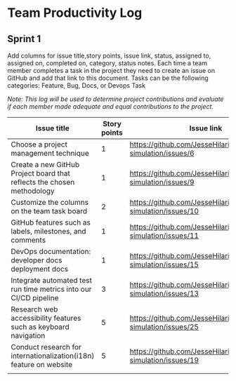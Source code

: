 
# Team Productivity Log

## Sprint 1
Add columns for issue title,story points, issue link, status, assigned to, assigned on, completed on, category, status 
notes. Each time a team member completes a task in the project they need to create an issue on GitHub and add that link 
to this document. Tasks can be the following categories: Feature, Bug, Docs, or Devops Task

*Note: This log will be used to determine project contributions and evaluate if each member made adequate and equal 
contributions to the project.*

| Issue title                                                            | Story points | Issue link                                                      | Status | Assigned to | Assigned on | Completed on | Category    | Status notes |
|------------------------------------------------------------------------|--------------|-----------------------------------------------------------------|--------|-------------|-------------|--------------|-------------|--------------|
| Choose a project management technique                                  | 1            | https://github.com/JesseHilario/mywebclass-simulation/issues/6  | Done   | Jesse       | 3/19/2023   | 3/19/2023    | Docs        |              |
| Create a new GitHub Project board that reflects the chosen methodology | 1            | https://github.com/JesseHilario/mywebclass-simulation/issues/9  | Done   | Jesse       | 3/19/2023   | 3/20/2023    | Docs        |              |
| Customize the columns on the team task board                           | 2            | https://github.com/JesseHilario/mywebclass-simulation/issues/10 | Done   | Jesse       | 3/19/2023   | 3/20/2023    | Docs        |              | 
| GitHub features such as labels, milestones, and comments               | 1            | https://github.com/JesseHilario/mywebclass-simulation/issues/11 | Done   | Jesse       | 3/19/2023   | 3/20/2023    | Docs        |              | 
| DevOps documentation: developer docs deployment docs                   | 1            | https://github.com/JesseHilario/mywebclass-simulation/issues/15 | Done   | Jesse       | 3/19/2023   | 3/21/2023    | Docs        |              | 
| Integrate automated test run time metrics into our CI/CD pipeline      | 3            | https://github.com/JesseHilario/mywebclass-simulation/issues/13 | Done   | Jesse       | 3/19/2023   | 3/21/2023    | Devops Task |              | 
| Research web accessibility features such as keyboard navigation        | 5            | https://github.com/JesseHilario/mywebclass-simulation/issues/25 | Done   | Radhika     | 3/21/2023   | 3/27/2023    | Research    |              | 
| Conduct research for internationalization(i18n) feature on website     | 5            | https://github.com/JesseHilario/mywebclass-simulation/issues/19 | Done   | Radhika     | 3/19/2023   | 3/27/2023    | Research    |              | 
|                                                                        |              |                                                                 |        |             |             |              |             |              | 

